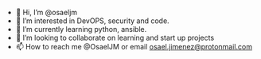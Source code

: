 - 👋 Hi, I’m @osaeljm
- 👀 I’m interested in DevOPS, security and code.
- 🌱 I’m currently learning python, ansible.
- 💞️ I’m looking to collaborate on learning and start up projects
- 📫 How to reach me @OsaelJM or email osael.jimenez@protonmail.com

<!---
osaeljm/osaeljm is a ✨ special ✨ repository because its `README.md` (this file) appears on your GitHub profile.
You can click the Preview link to take a look at your changes.
--->
